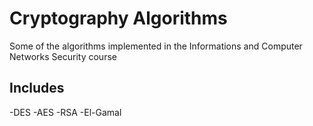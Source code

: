 # Cryptography Algorithms
Some of the algorithms implemented in the Informations and Computer Networks Security course 

## Includes
-DES
-AES
-RSA
-El-Gamal
